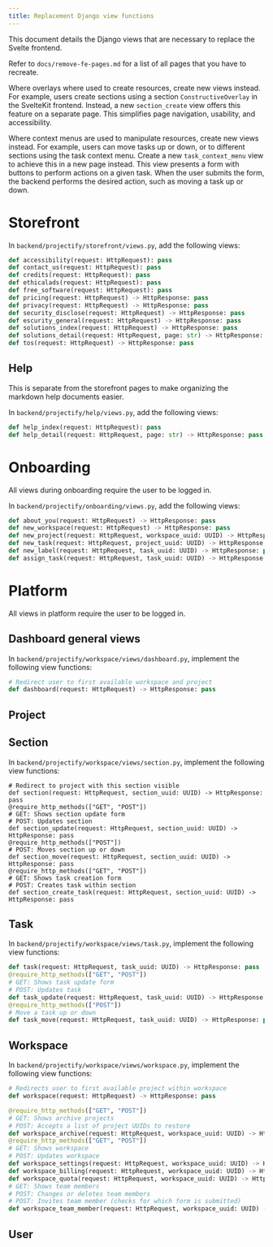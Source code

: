```yaml
---
title: Replacement Django view functions
---
```


<!--
SPDX-FileCopyrightText: 2025 JWP Consulting GK

SPDX-License-Identifier: AGPL-3.0-or-later
-->

This document details the Django views that are necessary to replace the Svelte
frontend.

Refer to `docs/remove-fe-pages.md` for a list of all pages that you have to
recreate.

Where overlays where used to create resources, create new views instead. For
example, users create sections using a section `ConstructiveOverlay`
in the SvelteKit frontend. Instead, a new `section_create` view offers this
feature on a separate page. This simplifies page navigation, usability, and
accessibility.

Where context menus are used to manipulate resources, create new views instead.
For example, users can move tasks up or down, or to different sections
using the task context menu. Create a new `task_context_menu` view to
achieve this in a new page instead. This view presents a form with
buttons to perform actions on a given task. When the user submits the form,
the backend performs the desired action, such as moving a task up or down.

# Storefront

In `backend/projectify/storefront/views.py`, add the following views:

```python
def accessibility(request: HttpRequest): pass
def contact_us(request: HttpRequest): pass
def credits(request: HttpRequest): pass
def ethicalads(request: HttpRequest): pass
def free_software(request: HttpRequest): pass
def pricing(request: HttpRequest) -> HttpResponse: pass
def privacy(request: HttpRequest) -> HttpResponse: pass
def security_disclose(request: HttpRequest) -> HttpResponse: pass
def escurity_general(request: HttpRequest) -> HttpResponse: pass
def solutions_index(request: HttpRequest) -> HttpResponse: pass
def solutions_detail(request: HttpRequest, page: str) -> HttpResponse: pass
def tos(request: HttpRequest) -> HttpResponse: pass
```

## Help

This is separate from the storefront pages to make organizing the markdown help
documents easier.

In `backend/projectify/help/views.py`, add the following views:

```python
def help_index(request: HttpRequest): pass
def help_detail(request: HttpRequest, page: str) -> HttpResponse: pass
```

# Onboarding

All views during onboarding require the user to be logged in.

In `backend/projectify/onboarding/views.py`, add the following views:

```python
def about_you(request: HttpRequest) -> HttpResponse: pass
def new_workspace(request: HttpRequest) -> HttpResponse: pass
def new_project(request: HttpRequest, workspace_uuid: UUID) -> HttpResponse: pass
def new_task(request: HttpRequest, project_uuid: UUID) -> HttpResponse: pass
def new_label(request: HttpRequest, task_uuid: UUID) -> HttpResponse: pass
def assign_task(request: HttpRequest, task_uuid: UUID) -> HttpResponse: pass
```

# Platform

All views in platform require the user to be logged in.

## Dashboard general views

In `backend/projectify/workspace/views/dashboard.py`, implement the following
view functions:

```python
# Redirect user to first available workspace and project
def dashboard(request: HttpRequest) -> HttpResponse: pass
```

## Project

## Section

In `backend/projectify/workspace/views/section.py`, implement the following
view functions:

```
# Redirect to project with this section visible
def section(request: HttpRequest, section_uuid: UUID) -> HttpResponse: pass
@require_http_methods(["GET", "POST"])
# GET: Shows section update form
# POST: Updates section
def section_update(request: HttpRequest, section_uuid: UUID) -> HttpResponse: pass
@require_http_methods(["POST"])
# POST: Moves section up or down
def section_move(request: HttpRequest, section_uuid: UUID) -> HttpResponse: pass
@require_http_methods(["GET", "POST"])
# GET: Shows task creation form
# POST: Creates task within section
def section_create_task(request: HttpRequest, section_uuid: UUID) -> HttpResponse: pass
```

## Task

In `backend/projectify/workspace/views/task.py`, implement the following view
functions:

```python
def task(request: HttpRequest, task_uuid: UUID) -> HttpResponse: pass
@require_http_methods(["GET", "POST"])
# GET: Shows task update form
# POST: Updates task
def task_update(request: HttpRequest, task_uuid: UUID) -> HttpResponse: pass
@require_http_methods(["POST"])
# Move a task up or down
def task_move(request: HttpRequest, task_uuid: UUID) -> HttpResponse: pass
```

## Workspace

In `backend/projectify/workspace/views/workspace.py`, implement the following
view functions:

```python
# Redirects user to first available project within workspace
def workspace(request: HttpRequest) -> HttpResponse: pass

@require_http_methods(["GET", "POST"])
# GET: Shows archive projects
# POST: Accepts a list of project UUIDs to restore
def workspace_archive(request: HttpRequest, workspace_uuid: UUID) -> HttpResponse: pass
@require_http_methods(["GET", "POST"])
# GET: Shows workspace
# POST: Updates workspace
def workspace_settings(request: HttpRequest, workspace_uuid: UUID) -> HttpResponse: pass
def workspace_billing(request: HttpRequest, workspace_uuid: UUID) -> HttpResponse: pass
def workspace_quota(request: HttpRequest, workspace_uuid: UUID) -> HttpResponse: pass
# GET: Shows team members
# POST: Changes or deletes team members
# POST: Invites team member (checks for which form is submitted)
def workspace_team_member(request: HttpRequest, workspace_uuid: UUID) -> HttpResponse: pass
```

## User
